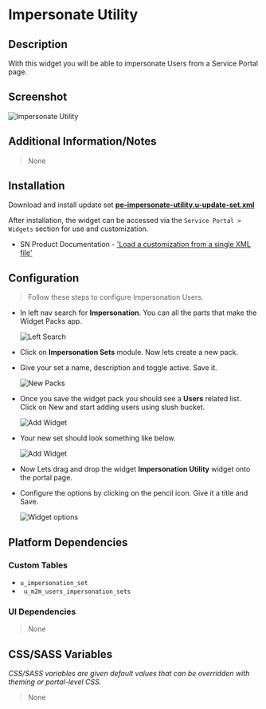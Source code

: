 # Impersonate Utility

## Description

With this widget you will be able to impersonate Users from a Service Portal page.

## Screenshot

![Impersonate Utility](https://raw.githubusercontent.com/platform-experience/serviceportal-widget-library/master/src/pe-impersonate-utility/images/pe-impersonate-utility.png)

## Additional Information/Notes

> None

## Installation

Download and install update set **[pe-impersonate-utility.u-update-set.xml](https://github.com/platform-experience/serviceportal-widget-library/blob/master/src/pe-impersonate-utility/pe-impersonate-utility.u-update-set.xml)**

After installation, the widget can be accessed via the `Service Portal > Widgets` section for use and customization.

* SN Product Documentation - ['Load a customization from a single XML file'](https://docs.servicenow.com/bundle/kingston-application-development/page/build/system-update-sets/task/t_SaveAnUpdateSetAsAnXMLFile.html)

## Configuration

> Follow these steps to configure Impersonation Users.

* In left nav search for **Impersonation**. You can all the parts that make the Widget Packs app.

	![Left Search](https://raw.githubusercontent.com/platform-experience/serviceportal-widget-library/master/src/pe-widget-packs/images/left-nav.png)

* Click on **Impersonation Sets** module. Now lets create a new pack.

* Give your set a name, description and toggle active. Save it.

	![New Packs](https://raw.githubusercontent.com/platform-experience/serviceportal-widget-library/master/src/pe-widget-packs/images/new-set.png)

*  Once you save the widget pack you should see a **Users** related list. Click on New and start adding users using slush bucket.

   ![Add Widget](https://raw.githubusercontent.com/platform-experience/serviceportal-widget-library/master/src/pe-widget-packs/images/add-users.png)

* Your new set should look something like below.

   ![Add Widget](https://raw.githubusercontent.com/platform-experience/serviceportal-widget-library/master/src/pe-widget-packs/images/create-new-set.png)

* Now Lets drag and drop the widget **Impersonation Utility** widget onto the portal page.
* Configure the options by clicking on the pencil icon. Give it a title and Save.

	![Widget options](https://raw.githubusercontent.com/platform-experience/serviceportal-widget-library/master/src/pe-widget-packs/images/widget-option.png)

## Platform Dependencies

### Custom Tables

* `u_impersonation_set`
* `	u_m2m_users_impersonation_sets`

### UI Dependencies

> None

## CSS/SASS Variables

_CSS/SASS variables are given default values that can be overridden with theming or portal-level CSS._

> None
